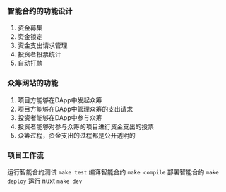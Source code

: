 ### 智能合约的功能设计
1. 资金募集
2. 资金锁定
3. 资金支出请求管理
4. 投资者投票统计
5. 自动打款

### 众筹网站的功能
1. 项目方能够在DApp中发起众筹
2. 项目方能够在DApp中管理众筹的支出请求
3. 投资者能够在DApp中参与众筹
4. 投资者能够对参与众筹的项目进行资金支出的投票
5. 众筹过程，资金支出的过程都是公开透明的

### 项目工作流

运行智能合约测试    `make test`
编译智能合约        `make compile`
部署智能合约        `make deploy`
运行 nuxt          `make dev`